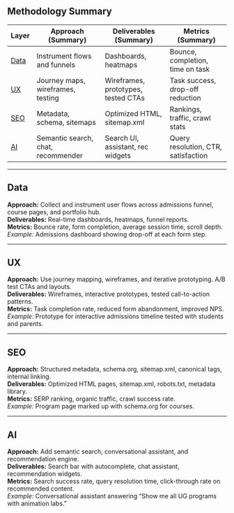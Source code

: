 ## Methodology Summary

| Layer | Approach (Summary) | Deliverables (Summary) | Metrics (Summary) |
|-------|--------------------|------------------------|-------------------|
| [Data](#data) | Instrument flows and funnels | Dashboards, heatmaps | Bounce, completion, time on task |
| [UX](#ux) | Journey maps, wireframes, testing | Wireframes, prototypes, tested CTAs | Task success, drop-off reduction |
| [SEO](#seo) | Metadata, schema, sitemaps | Optimized HTML, sitemap.xml | Rankings, traffic, crawl stats |
| [AI](#ai) | Semantic search, chat, recommender | Search UI, assistant, rec widgets | Query resolution, CTR, satisfaction |

---

## Data
**Approach:** Collect and instrument user flows across admissions funnel, course pages, and portfolio hub.  
**Deliverables:** Real-time dashboards, heatmaps, funnel reports.  
**Metrics:** Bounce rate, form completion, average session time, scroll depth.  
*Example:* Admissions dashboard showing drop-off at each form step.

---

## UX
**Approach:** Use journey mapping, wireframes, and iterative prototyping. A/B test CTAs and layouts.  
**Deliverables:** Wireframes, interactive prototypes, tested call-to-action patterns.  
**Metrics:** Task completion rate, reduced form abandonment, improved NPS.  
*Example:* Prototype for interactive admissions timeline tested with students and parents.

---

## SEO
**Approach:** Structured metadata, schema.org, sitemap.xml, canonical tags, internal linking.  
**Deliverables:** Optimized HTML pages, sitemap.xml, robots.txt, metadata library.  
**Metrics:** SERP ranking, organic traffic, crawl success rate.  
*Example:* Program page marked up with schema.org for courses.

---

## AI
**Approach:** Add semantic search, conversational assistant, and recommendation engine.  
**Deliverables:** Search bar with autocomplete, chat assistant, recommendation widgets.  
**Metrics:** Search success rate, query resolution time, click-through rate on recommended content.  
*Example:* Conversational assistant answering “Show me all UG programs with animation labs.”
